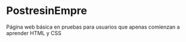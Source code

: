 # PostresinEmpre
Página web básica en pruebas para usuarios que apenas comienzan a aprender HTML y CSS
